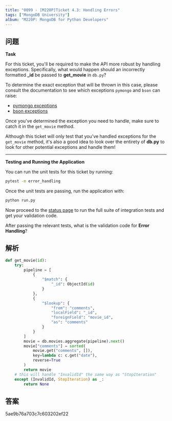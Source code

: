```yaml
---
title: "0099 - [M220P]Ticket 4.3: Handling Errors"
tags: ["MongoDB University"]
album: "M220P: MongoDB for Python Developers"
---
```


## 问题

**Task**

For this ticket, you'll be required to make the API more robust by handling exceptions. Specifically, what would happen should an incorrectly formatted **\_id** be passed to **get_movie** in `db.py`?

To determine the exact exception that will be thrown in this case, please consult the documentation to see which exceptions `pymongo` and `bson` can raise:

- [pymongo exceptions](https://api.mongodb.com/python/current/api/pymongo/errors.html)
- [bson exceptions](https://api.mongodb.com/python/current/api/bson/errors.html)

Once you've determined the exception you need to handle, make sure to catch it in the `get_movie` method.

Although this ticket will only test that you've handled exceptions for the `get_movie` method, it's also a good idea to look over the entirety of **db.py** to look for other potential exceptions and handle them!

---

**Testing and Running the Application**

You can run the unit tests for this ticket by running:

```bash
pytest -m error_handling
```

Once the unit tests are passing, run the application with:

```bash
python run.py
```

Now proceed to the [status page](http://localhost:5000/status) to run the full suite of integration tests and get your validation code.

After passing the relevant tests, what is the validation code for **Error Handling**?

<!--more-->

## 解析

```py
def get_movie(id):
    try:
        pipeline = [
            {
                "$match": {
                    "_id": ObjectId(id)
                }
            },
            {
                "$lookup": {
                    "from": "comments",
                    "localField": "_id",
                    "foreignField": "movie_id",
                    "as": "comments"
                }
            }
        ]
        movie = db.movies.aggregate(pipeline).next()
        movie["comments"] = sorted(
            movie.get("comments", []),
            key=lambda c: c.get("date"),
            reverse=True
        )
        return movie
    # this will handle "InvalidId" the same way as "StopIteration"
    except (InvalidId, StopIteration) as _:
        return None
```

## 答案

5ae9b76a703c7c603202ef22
